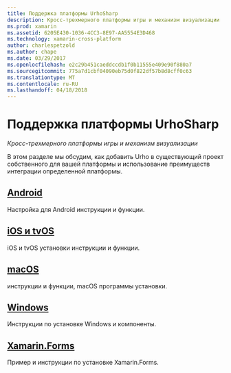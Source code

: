 ```yaml
---
title: Поддержка платформы UrhoSharp
description: Кросс-трехмерного платформы игры и механизм визуализации
ms.prod: xamarin
ms.assetid: 6205E430-1036-4CC3-8E97-AA5554E3D468
ms.technology: xamarin-cross-platform
author: charlespetzold
ms.author: chape
ms.date: 03/29/2017
ms.openlocfilehash: e2c29b451caeddccdb1f0b11555e409e90f880a7
ms.sourcegitcommit: 775a7d1cbf04090eb75d0f822df57b8d8cff0c63
ms.translationtype: MT
ms.contentlocale: ru-RU
ms.lasthandoff: 04/18/2018
---
```

# <a name="urhosharp-platform-support"></a>Поддержка платформы UrhoSharp

_Кросс-трехмерного платформы игры и механизм визуализации_

В этом разделе мы обсудим, как добавить Urho в существующий проект собственного для вашей платформы и использование преимуществ интеграции определенной платформы.

## <a name="androidgraphics-gamesurhosharpplatformandroidmd"></a>[Android](~/graphics-games/urhosharp/platform/android.md)

Настройка для Android инструкции и функции.

## <a name="ios-and-tvosgraphics-gamesurhosharpplatformiosmd"></a>[iOS и tvOS](~/graphics-games/urhosharp/platform/ios.md)

iOS и tvOS установки инструкции и функции.

## <a name="macosgraphics-gamesurhosharpplatformmacmd"></a>[macOS](~/graphics-games/urhosharp/platform/mac.md)

инструкции и функции, macOS программы установки.

## <a name="windowsgraphics-gamesurhosharpplatformwindowsmd"></a>[Windows](~/graphics-games/urhosharp/platform/windows.md)

Инструкции по установке Windows и компоненты.

## <a name="xamarinformsgraphics-gamesurhosharpplatformxamarin-formsmd"></a>[Xamarin.Forms](~/graphics-games/urhosharp/platform/xamarin-forms.md)

Пример и инструкции по установке Xamarin.Forms.

